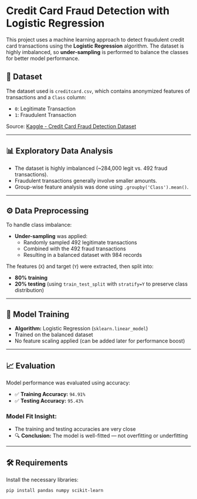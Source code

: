 # Credit Card Fraud Detection with Logistic Regression

This project uses a machine learning approach to detect fraudulent credit card transactions using the **Logistic Regression** algorithm. The dataset is highly imbalanced, so **under-sampling** is performed to balance the classes for better model performance.

## 📂 Dataset

The dataset used is `creditcard.csv`, which contains anonymized features of transactions and a `Class` column:
- `0`: Legitimate Transaction
- `1`: Fraudulent Transaction

Source: [Kaggle - Credit Card Fraud Detection Dataset](https://www.kaggle.com/datasets/mlg-ulb/creditcardfraud)

---

## 📊 Exploratory Data Analysis

- The dataset is highly imbalanced (~284,000 legit vs. 492 fraud transactions).
- Fraudulent transactions generally involve smaller amounts.
- Group-wise feature analysis was done using `.groupby('Class').mean()`.

---

## ⚙️ Data Preprocessing

To handle class imbalance:
- **Under-sampling** was applied:
  - Randomly sampled 492 legitimate transactions
  - Combined with the 492 fraud transactions
  - Resulting in a balanced dataset with 984 records

The features (`X`) and target (`Y`) were extracted, then split into:
- **80% training**
- **20% testing**
(using `train_test_split` with `stratify=Y` to preserve class distribution)

---

## 🧠 Model Training

- **Algorithm:** Logistic Regression (`sklearn.linear_model`)
- Trained on the balanced dataset
- No feature scaling applied (can be added later for performance boost)

---

## 📈 Evaluation

Model performance was evaluated using accuracy:

- ✅ **Training Accuracy:** `94.91%`
- ✅ **Testing Accuracy:** `95.43%`

### Model Fit Insight:
- The training and testing accuracies are very close
- 🔍 **Conclusion:** The model is well-fitted — not overfitting or underfitting

---

## 🛠 Requirements

Install the necessary libraries:

```bash
pip install pandas numpy scikit-learn

